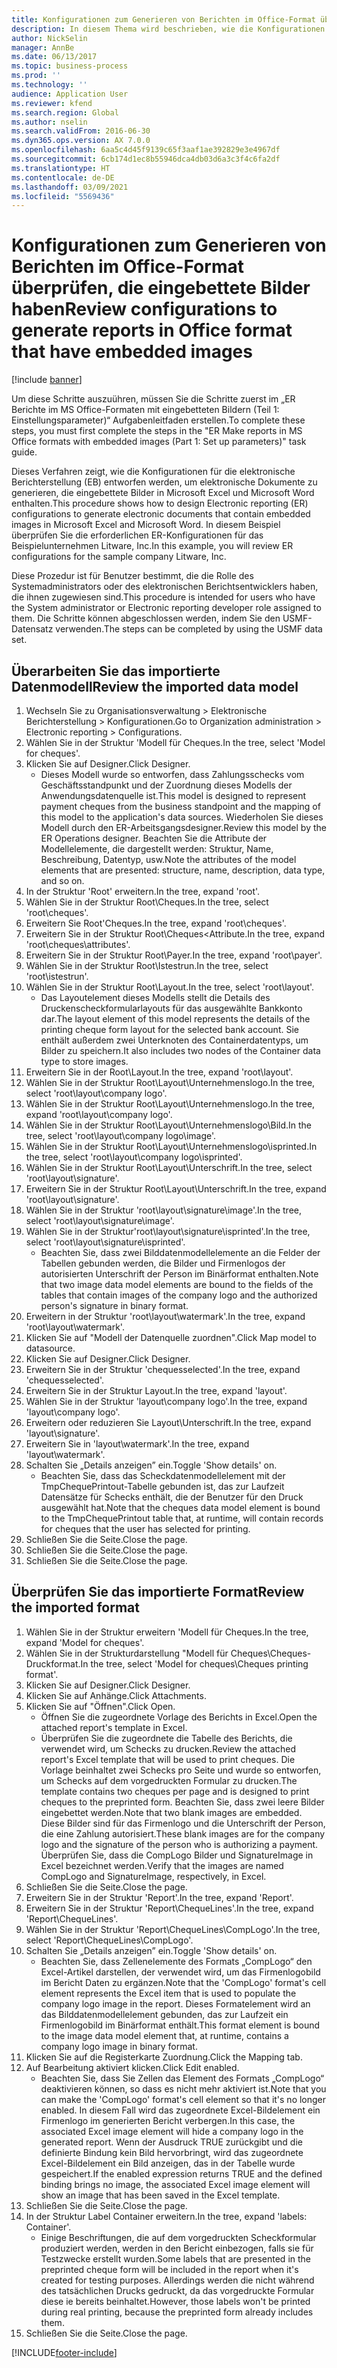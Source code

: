 ```yaml
---
title: Konfigurationen zum Generieren von Berichten im Office-Format überprüfen, die eingebettete Bilder haben
description: In diesem Thema wird beschrieben, wie die Konfigurationen für die elektronische Berichterstellung entworfen werden, die eingebettete Bilder enthalten. (Teil 1 – Einrichten von Parametern).
author: NickSelin
manager: AnnBe
ms.date: 06/13/2017
ms.topic: business-process
ms.prod: ''
ms.technology: ''
audience: Application User
ms.reviewer: kfend
ms.search.region: Global
ms.author: nselin
ms.search.validFrom: 2016-06-30
ms.dyn365.ops.version: AX 7.0.0
ms.openlocfilehash: 6aa5c4d45f9139c65f3aaf1ae392829e3e4967df
ms.sourcegitcommit: 6cb174d1ec8b55946dca4db03d6a3c3f4c6fa2df
ms.translationtype: HT
ms.contentlocale: de-DE
ms.lasthandoff: 03/09/2021
ms.locfileid: "5569436"
---
```

# <a name="review-configurations-to-generate-reports-in-office-format-that-have-embedded-images"></a><span data-ttu-id="d697b-104">Konfigurationen zum Generieren von Berichten im Office-Format überprüfen, die eingebettete Bilder haben</span><span class="sxs-lookup"><span data-stu-id="d697b-104">Review configurations to generate reports in Office format that have embedded images</span></span>

[!include [banner](../../includes/banner.md)]

<span data-ttu-id="d697b-105">Um diese Schritte auszuühren, müssen Sie die Schritte zuerst im „ER Berichte im MS Office-Formaten mit eingebetteten Bildern (Teil 1: Einstellungsparameter)“ Aufgabenleitfaden erstellen.</span><span class="sxs-lookup"><span data-stu-id="d697b-105">To complete these steps, you must first complete the steps in the "ER Make reports in MS Office formats with embedded images (Part 1: Set up parameters)" task guide.</span></span>

<span data-ttu-id="d697b-106">Dieses Verfahren zeigt, wie die Konfigurationen für die elektronische Berichterstellung (EB) entworfen werden, um elektronische Dokumente zu generieren, die eingebettete Bilder in Microsoft Excel und Microsoft Word enthalten.</span><span class="sxs-lookup"><span data-stu-id="d697b-106">This procedure shows how to design Electronic reporting (ER) configurations to generate electronic documents that contain embedded images in Microsoft Excel and Microsoft Word.</span></span> <span data-ttu-id="d697b-107">In diesem Beispiel überprüfen Sie die erforderlichen ER-Konfigurationen für das Beispielunternehmen Litware, Inc.</span><span class="sxs-lookup"><span data-stu-id="d697b-107">In this example, you will review ER configurations for the sample company Litware, Inc.</span></span> 

<span data-ttu-id="d697b-108">Diese Prozedur ist für Benutzer bestimmt, die die Rolle des Systemadministrators oder des elektronischen Berichtsentwicklers haben, die ihnen zugewiesen sind.</span><span class="sxs-lookup"><span data-stu-id="d697b-108">This procedure is intended for users who have the System administrator or Electronic reporting developer role assigned to them.</span></span> <span data-ttu-id="d697b-109">Die Schritte können abgeschlossen werden, indem Sie den USMF-Datensatz verwenden.</span><span class="sxs-lookup"><span data-stu-id="d697b-109">The steps can be completed by using the USMF data set.</span></span>


## <a name="review-the-imported-data-model"></a><span data-ttu-id="d697b-110">Überarbeiten Sie das importierte Datenmodell</span><span class="sxs-lookup"><span data-stu-id="d697b-110">Review the imported data model</span></span>
1. <span data-ttu-id="d697b-111">Wechseln Sie zu Organisationsverwaltung > Elektronische Berichterstellung > Konfigurationen.</span><span class="sxs-lookup"><span data-stu-id="d697b-111">Go to Organization administration > Electronic reporting > Configurations.</span></span>
2. <span data-ttu-id="d697b-112">Wählen Sie in der Struktur 'Modell für Cheques.</span><span class="sxs-lookup"><span data-stu-id="d697b-112">In the tree, select 'Model for cheques'.</span></span>
3. <span data-ttu-id="d697b-113">Klicken Sie auf Designer.</span><span class="sxs-lookup"><span data-stu-id="d697b-113">Click Designer.</span></span>
    * <span data-ttu-id="d697b-114">Dieses Modell wurde so entworfen, dass Zahlungsschecks vom Geschäftsstandpunkt und der Zuordnung dieses Modells der Anwendungsdatenquelle ist.</span><span class="sxs-lookup"><span data-stu-id="d697b-114">This model is designed to represent payment cheques from the business standpoint and the mapping of this model to the application's data sources.</span></span> <span data-ttu-id="d697b-115">Wiederholen Sie dieses Modell durch den ER-Arbeitsgangsdesigner.</span><span class="sxs-lookup"><span data-stu-id="d697b-115">Review this model by the ER Operations designer.</span></span> <span data-ttu-id="d697b-116">Beachten Sie die Attribute der Modellelemente, die dargestellt werden: Struktur, Name, Beschreibung, Datentyp, usw.</span><span class="sxs-lookup"><span data-stu-id="d697b-116">Note the attributes of the model elements that are presented: structure, name, description, data type, and so on.</span></span>   
4. <span data-ttu-id="d697b-117">In der Struktur 'Root' erweitern.</span><span class="sxs-lookup"><span data-stu-id="d697b-117">In the tree, expand 'root'.</span></span>
5. <span data-ttu-id="d697b-118">Wählen Sie in der Struktur Root\Cheques.</span><span class="sxs-lookup"><span data-stu-id="d697b-118">In the tree, select 'root\cheques'.</span></span>
6. <span data-ttu-id="d697b-119">Erweitern Sie Root'Cheques.</span><span class="sxs-lookup"><span data-stu-id="d697b-119">In the tree, expand 'root\cheques'.</span></span>
7. <span data-ttu-id="d697b-120">Erweitern Sie in der Struktur Root\Cheques<Attribute.</span><span class="sxs-lookup"><span data-stu-id="d697b-120">In the tree, expand 'root\cheques\attributes'.</span></span>
8. <span data-ttu-id="d697b-121">Erweitern Sie in der Struktur Root\Payer.</span><span class="sxs-lookup"><span data-stu-id="d697b-121">In the tree, expand 'root\payer'.</span></span>
9. <span data-ttu-id="d697b-122">Wählen Sie in der Struktur Root\Istestrun.</span><span class="sxs-lookup"><span data-stu-id="d697b-122">In the tree, select 'root\istestrun'.</span></span>
10. <span data-ttu-id="d697b-123">Wählen Sie in der Struktur Root\Layout.</span><span class="sxs-lookup"><span data-stu-id="d697b-123">In the tree, select 'root\layout'.</span></span>
    * <span data-ttu-id="d697b-124">Das Layoutelement dieses Modells stellt die Details des Druckenscheckformularlayouts für das ausgewählte Bankkonto dar.</span><span class="sxs-lookup"><span data-stu-id="d697b-124">The layout element of this model represents the details of the printing cheque form layout for the selected bank account.</span></span> <span data-ttu-id="d697b-125">Sie enthält außerdem zwei Unterknoten des Containerdatentyps, um Bilder zu speichern.</span><span class="sxs-lookup"><span data-stu-id="d697b-125">It also includes two nodes of the Container data type to store images.</span></span>   
11. <span data-ttu-id="d697b-126">Erweitern Sie in der Root\Layout.</span><span class="sxs-lookup"><span data-stu-id="d697b-126">In the tree, expand 'root\layout'.</span></span>
12. <span data-ttu-id="d697b-127">Wählen Sie in der Struktur Root\Layout\Unternehmenslogo.</span><span class="sxs-lookup"><span data-stu-id="d697b-127">In the tree, select 'root\layout\company logo'.</span></span>
13. <span data-ttu-id="d697b-128">Wählen Sie in der Struktur Root\Layout\Unternehmenslogo.</span><span class="sxs-lookup"><span data-stu-id="d697b-128">In the tree, expand 'root\layout\company logo'.</span></span>
14. <span data-ttu-id="d697b-129">Wählen Sie in der Struktur Root\Layout\Unternehmenslogo\Bild.</span><span class="sxs-lookup"><span data-stu-id="d697b-129">In the tree, select 'root\layout\company logo\image'.</span></span>
15. <span data-ttu-id="d697b-130">Wählen Sie in der Struktur Root\Layout\Unternehmenslogo\isprinted.</span><span class="sxs-lookup"><span data-stu-id="d697b-130">In the tree, select 'root\layout\company logo\isprinted'.</span></span>
16. <span data-ttu-id="d697b-131">Wählen Sie in der Struktur Root\Layout\Unterschrift.</span><span class="sxs-lookup"><span data-stu-id="d697b-131">In the tree, select 'root\layout\signature'.</span></span>
17. <span data-ttu-id="d697b-132">Erweitern Sie in der Struktur Root\Layout\Unterschrift.</span><span class="sxs-lookup"><span data-stu-id="d697b-132">In the tree, expand 'root\layout\signature'.</span></span>
18. <span data-ttu-id="d697b-133">Wählen Sie in der Struktur 'root\layout\signature\image'.</span><span class="sxs-lookup"><span data-stu-id="d697b-133">In the tree, select 'root\layout\signature\image'.</span></span>
19. <span data-ttu-id="d697b-134">Wählen Sie in der Struktur'root\layout\signature\isprinted'.</span><span class="sxs-lookup"><span data-stu-id="d697b-134">In the tree, select 'root\layout\signature\isprinted'.</span></span>
    * <span data-ttu-id="d697b-135">Beachten Sie, dass zwei Bilddatenmodellelemente an die Felder der Tabellen gebunden werden, die Bilder und Firmenlogos der autorisierten Unterschrift der Person im Binärformat enthalten.</span><span class="sxs-lookup"><span data-stu-id="d697b-135">Note that two image data model elements are bound to the fields of the tables that contain images of the company logo and the authorized person's signature in binary format.</span></span>  
20. <span data-ttu-id="d697b-136">Erweitern in der Struktur 'root\layout\watermark'.</span><span class="sxs-lookup"><span data-stu-id="d697b-136">In the tree, expand 'root\layout\watermark'.</span></span>
21. <span data-ttu-id="d697b-137">Klicken Sie auf "Modell der Datenquelle zuordnen".</span><span class="sxs-lookup"><span data-stu-id="d697b-137">Click Map model to datasource.</span></span>
22. <span data-ttu-id="d697b-138">Klicken Sie auf Designer.</span><span class="sxs-lookup"><span data-stu-id="d697b-138">Click Designer.</span></span>
23. <span data-ttu-id="d697b-139">Erweitern Sie in der Struktur 'chequesselected'.</span><span class="sxs-lookup"><span data-stu-id="d697b-139">In the tree, expand 'chequesselected'.</span></span>
24. <span data-ttu-id="d697b-140">Erweitern Sie in der Struktur Layout.</span><span class="sxs-lookup"><span data-stu-id="d697b-140">In the tree, expand 'layout'.</span></span>
25. <span data-ttu-id="d697b-141">Wählen Sie in der Struktur 'layout\company logo'.</span><span class="sxs-lookup"><span data-stu-id="d697b-141">In the tree, expand 'layout\company logo'.</span></span>
26. <span data-ttu-id="d697b-142">Erweitern oder reduzieren Sie Layout\Unterschrift.</span><span class="sxs-lookup"><span data-stu-id="d697b-142">In the tree, expand 'layout\signature'.</span></span>
27. <span data-ttu-id="d697b-143">Erweitern Sie in 'layout\watermark'.</span><span class="sxs-lookup"><span data-stu-id="d697b-143">In the tree, expand 'layout\watermark'.</span></span>
28. <span data-ttu-id="d697b-144">Schalten Sie „Details anzeigen” ein.</span><span class="sxs-lookup"><span data-stu-id="d697b-144">Toggle 'Show details' on.</span></span>
    * <span data-ttu-id="d697b-145">Beachten Sie, dass das Scheckdatenmodellelement mit der TmpChequePrintout-Tabelle gebunden ist, das zur Laufzeit Datensätze für Schecks enthält, die der Benutzer für den Druck ausgewählt hat.</span><span class="sxs-lookup"><span data-stu-id="d697b-145">Note that the cheques data model element is bound to the TmpChequePrintout table that, at runtime, will contain records for cheques that the user has selected for printing.</span></span>   
29. <span data-ttu-id="d697b-146">Schließen Sie die Seite.</span><span class="sxs-lookup"><span data-stu-id="d697b-146">Close the page.</span></span>
30. <span data-ttu-id="d697b-147">Schließen Sie die Seite.</span><span class="sxs-lookup"><span data-stu-id="d697b-147">Close the page.</span></span>
31. <span data-ttu-id="d697b-148">Schließen Sie die Seite.</span><span class="sxs-lookup"><span data-stu-id="d697b-148">Close the page.</span></span>

## <a name="review-the-imported-format"></a><span data-ttu-id="d697b-149">Überprüfen Sie das importierte Format</span><span class="sxs-lookup"><span data-stu-id="d697b-149">Review the imported format</span></span>
1. <span data-ttu-id="d697b-150">Wählen Sie in der Struktur erweitern 'Modell für Cheques.</span><span class="sxs-lookup"><span data-stu-id="d697b-150">In the tree, expand 'Model for cheques'.</span></span>
2. <span data-ttu-id="d697b-151">Wählen Sie in der Strukturdarstellung "Modell für Cheques\Cheques-Druckformat.</span><span class="sxs-lookup"><span data-stu-id="d697b-151">In the tree, select 'Model for cheques\Cheques printing format'.</span></span>
3. <span data-ttu-id="d697b-152">Klicken Sie auf Designer.</span><span class="sxs-lookup"><span data-stu-id="d697b-152">Click Designer.</span></span>
4. <span data-ttu-id="d697b-153">Klicken Sie auf Anhänge.</span><span class="sxs-lookup"><span data-stu-id="d697b-153">Click Attachments.</span></span>
5. <span data-ttu-id="d697b-154">Klicken Sie auf "Öffnen".</span><span class="sxs-lookup"><span data-stu-id="d697b-154">Click Open.</span></span>
    * <span data-ttu-id="d697b-155">Öffnen Sie die zugeordnete Vorlage des Berichts in Excel.</span><span class="sxs-lookup"><span data-stu-id="d697b-155">Open the attached report's template in Excel.</span></span>  
    * <span data-ttu-id="d697b-156">Überprüfen Sie die zugeordnete die Tabelle des Berichts, die verwendet wird, um Schecks zu drucken.</span><span class="sxs-lookup"><span data-stu-id="d697b-156">Review the attached report's Excel template that will be used to print cheques.</span></span> <span data-ttu-id="d697b-157">Die Vorlage beinhaltet zwei Schecks pro Seite und wurde so entworfen, um Schecks auf dem vorgedruckten Formular zu drucken.</span><span class="sxs-lookup"><span data-stu-id="d697b-157">The template contains two cheques per page and is designed to print cheques to the preprinted form.</span></span> <span data-ttu-id="d697b-158">Beachten Sie, dass zwei leere Bilder eingebettet werden.</span><span class="sxs-lookup"><span data-stu-id="d697b-158">Note that two blank images are embedded.</span></span> <span data-ttu-id="d697b-159">Diese Bilder sind für das Firmenlogo und die Unterschrift der Person, die eine Zahlung autorisiert.</span><span class="sxs-lookup"><span data-stu-id="d697b-159">These blank images are for the company logo and the signature of the person who is authorizing a payment.</span></span> <span data-ttu-id="d697b-160">Überprüfen Sie, dass die CompLogo Bilder und SignatureImage in Excel bezeichnet werden.</span><span class="sxs-lookup"><span data-stu-id="d697b-160">Verify that the images are named CompLogo and SignatureImage, respectively, in Excel.</span></span>   
6. <span data-ttu-id="d697b-161">Schließen Sie die Seite.</span><span class="sxs-lookup"><span data-stu-id="d697b-161">Close the page.</span></span>
7. <span data-ttu-id="d697b-162">Erweitern Sie in der Struktur 'Report'.</span><span class="sxs-lookup"><span data-stu-id="d697b-162">In the tree, expand 'Report'.</span></span>
8. <span data-ttu-id="d697b-163">Erweitern Sie in der Struktur 'Report\ChequeLines'.</span><span class="sxs-lookup"><span data-stu-id="d697b-163">In the tree, expand 'Report\ChequeLines'.</span></span>
9. <span data-ttu-id="d697b-164">Wählen Sie in der Struktur 'Report\ChequeLines\CompLogo'.</span><span class="sxs-lookup"><span data-stu-id="d697b-164">In the tree, select 'Report\ChequeLines\CompLogo'.</span></span>
10. <span data-ttu-id="d697b-165">Schalten Sie „Details anzeigen” ein.</span><span class="sxs-lookup"><span data-stu-id="d697b-165">Toggle 'Show details' on.</span></span>
    * <span data-ttu-id="d697b-166">Beachten Sie, dass Zellenelemente des Formats „CompLogo“ den Excel-Artikel darstellen, der verwendet wird, um das Firmenlogobild im Bericht Daten zu ergänzen.</span><span class="sxs-lookup"><span data-stu-id="d697b-166">Note that the 'CompLogo' format's cell element represents the Excel item that is used to populate the company logo image in the report.</span></span> <span data-ttu-id="d697b-167">Dieses Formatelement wird an das Bilddatenmodellelement gebunden, das zur Laufzeit ein Firmenlogobild im Binärformat enthält.</span><span class="sxs-lookup"><span data-stu-id="d697b-167">This format element is bound to the image data model element that, at runtime, contains a company logo image in binary format.</span></span>   
11. <span data-ttu-id="d697b-168">Klicken Sie auf die Registerkarte Zuordnung.</span><span class="sxs-lookup"><span data-stu-id="d697b-168">Click the Mapping tab.</span></span>
12. <span data-ttu-id="d697b-169">Auf Bearbeitung aktiviert klicken.</span><span class="sxs-lookup"><span data-stu-id="d697b-169">Click Edit enabled.</span></span>
    * <span data-ttu-id="d697b-170">Beachten Sie, dass Sie Zellen das Element des Formats „CompLogo“ deaktivieren können, so dass es nicht mehr aktiviert ist.</span><span class="sxs-lookup"><span data-stu-id="d697b-170">Note that you can make the 'CompLogo' format's cell element so that it's no longer enabled.</span></span> <span data-ttu-id="d697b-171">In diesem Fall wird das zugeordnete Excel-Bildelement ein Firmenlogo im generierten Bericht verbergen.</span><span class="sxs-lookup"><span data-stu-id="d697b-171">In this case, the associated Excel image element will hide a company logo in the generated report.</span></span> <span data-ttu-id="d697b-172">Wenn der Ausdruck TRUE zurückgibt und die definierte Bindung kein Bild hervorbringt, wird das zugeordnete Excel-Bildelement ein Bild anzeigen, das in der Tabelle wurde gespeichert.</span><span class="sxs-lookup"><span data-stu-id="d697b-172">If the enabled expression returns TRUE and the defined binding brings no image, the associated Excel image element will show an image that has been saved in the Excel template.</span></span>   
13. <span data-ttu-id="d697b-173">Schließen Sie die Seite.</span><span class="sxs-lookup"><span data-stu-id="d697b-173">Close the page.</span></span>
14. <span data-ttu-id="d697b-174">In der Struktur Label Container erweitern.</span><span class="sxs-lookup"><span data-stu-id="d697b-174">In the tree, expand 'labels: Container'.</span></span>
    * <span data-ttu-id="d697b-175">Einige Beschriftungen, die auf dem vorgedruckten Scheckformular produziert werden, werden in den Bericht einbezogen, falls sie für Testzwecke erstellt wurden.</span><span class="sxs-lookup"><span data-stu-id="d697b-175">Some labels that are presented in the preprinted cheque form will be included in the report when it's created for testing purposes.</span></span> <span data-ttu-id="d697b-176">Allerdings werden die nicht während des tatsächlichen Drucks gedruckt, da das vorgedruckte Formular diese ie bereits beinhaltet.</span><span class="sxs-lookup"><span data-stu-id="d697b-176">However, those labels won't be printed during real printing, because the preprinted form already includes them.</span></span>  
15. <span data-ttu-id="d697b-177">Schließen Sie die Seite.</span><span class="sxs-lookup"><span data-stu-id="d697b-177">Close the page.</span></span>



[!INCLUDE[footer-include](../../../../includes/footer-banner.md)]